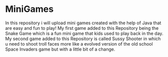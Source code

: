 # MiniGames
In this repository i will upload mini games created with the help of Java that are easy and fun to play!
My first game added to this Repository being the Snake Game which is a fun mini game that kids used to play back in the day.
My second game added to this Repository is called Sussy Shooter in which u need to shoot troll faces more like a evolved version of the old school Space Invaders game but with a little bit of a change.
